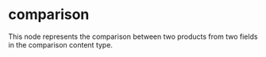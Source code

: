 # comparison
This node represents the comparison between two products from two fields in the comparison content type.
